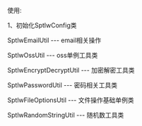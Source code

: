 使用:

1、初始化SptlwConfig类


SptlwEmailUtil --- email相关操作

SptlwOssUtil --- oss单例工具类

SptlwEncryptDecryptUtil --- 加密解密工具类

SptlwPasswordUtil --- 密码相关工具类

SptlwFileOptionsUtil --- 文件操作基础单例类

SptlwRandomStringUtil --- 随机数工具类
